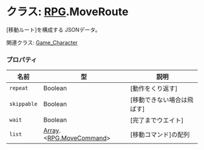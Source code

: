 # クラス:  [RPG](RPG.md).MoveRoute
[移動ルート]を構成する JSONデータ。

関連クラス: [Game_Character](Game_Character.md)


### プロパティ

| 名前 | 型 | 説明 |
| --- | --- | --- |
| `repeat` | Boolean | [動作をくり返す]　|
| `skippable` | Boolean | [移動できない場合は飛ばす] |
| `wait` | Boolean | [完了までウエイト] |
| `list` | [Array](Array.md).&lt;[RPG.MoveCommand](RPG.MoveCommand.md)&gt; | [移動コマンド]の配列 |

